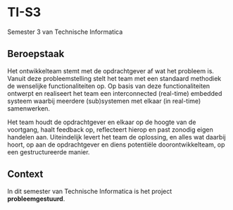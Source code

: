 # TI-S3
Semester 3 van Technische Informatica

## Beroepstaak
Het ontwikkelteam stemt met de opdrachtgever af wat het probleem is.
Vanuit deze probleemstelling stelt het team met een standaard methodiek de wenselijke functionaliteiten op.
Op basis van deze functionaliteiten ontwerpt en realiseert het team een interconnected (real-time) embedded systeem waarbij meerdere (sub)systemen met elkaar (in real-time) samenwerken.

Het team houdt de opdrachtgever en elkaar op de hoogte van de voortgang, haalt feedback op, reflecteert hierop en past zonodig eigen handelen aan. 
Uiteindelijk levert het team de oplossing, en alles wat daarbij hoort, op aan de opdrachtgever en diens potentiële doorontwikkelteam, op een gestructureerde manier.

## Context
In dit semester van Technische Informatica is het project **probleemgestuurd**.
